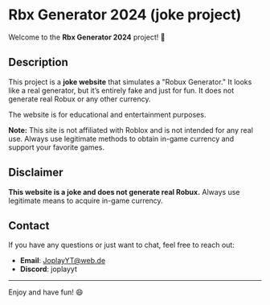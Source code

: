 # Rbx Generator 2024 (joke project)

Welcome to the **Rbx Generator 2024** project! 🎉

## Description

This project is a **joke website** that simulates a "Robux Generator." It looks like a real generator, but it’s entirely fake and just for fun. It does not generate real Robux or any other currency.

The website is for educational and entertainment purposes. 

**Note:** This site is not affiliated with Roblox and is not intended for any real use. Always use legitimate methods to obtain in-game currency and support your favorite games.

## Disclaimer

**This website is a joke and does not generate real Robux.** Always use legitimate means to acquire in-game currency.

## Contact

If you have any questions or just want to chat, feel free to reach out:

- **Email**: JoplayYT@web.de
- **Discord**: joplayyt

---

Enjoy and have fun! 😄
